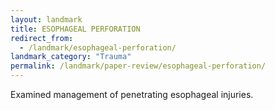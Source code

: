 ```yaml
---
layout: landmark
title: ESOPHAGEAL PERFORATION
redirect_from:
  - /landmark/esophageal-perforation/
landmark_category: "Trauma"
permalink: /landmark/paper-review/esophageal-perforation/
---
```


Examined management of penetrating esophageal injuries.
